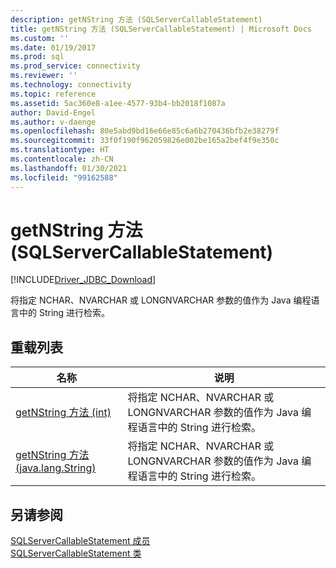 ```yaml
---
description: getNString 方法 (SQLServerCallableStatement)
title: getNString 方法 (SQLServerCallableStatement) | Microsoft Docs
ms.custom: ''
ms.date: 01/19/2017
ms.prod: sql
ms.prod_service: connectivity
ms.reviewer: ''
ms.technology: connectivity
ms.topic: reference
ms.assetid: 5ac360e8-a1ee-4577-93b4-bb2018f1087a
author: David-Engel
ms.author: v-daenge
ms.openlocfilehash: 80e5abd9bd16e66e85c6a6b270436bfb2e38279f
ms.sourcegitcommit: 33f0f190f962059826e002be165a2bef4f9e350c
ms.translationtype: HT
ms.contentlocale: zh-CN
ms.lasthandoff: 01/30/2021
ms.locfileid: "99162588"
---
```

# <a name="getnstring-method-sqlservercallablestatement"></a>getNString 方法 (SQLServerCallableStatement)
[!INCLUDE[Driver_JDBC_Download](../../../includes/driver_jdbc_download.md)]

  将指定 NCHAR、NVARCHAR 或 LONGNVARCHAR 参数的值作为 Java 编程语言中的 String 进行检索。  
  
## <a name="overload-list"></a>重载列表  
  
|名称|说明|  
|----------|-----------------|  
|[getNString 方法 &#40;int&#41;](../../../connect/jdbc/reference/getnstring-method-int.md)|将指定 NCHAR、NVARCHAR 或 LONGNVARCHAR 参数的值作为 Java 编程语言中的 String 进行检索。|  
|[getNString 方法 &#40;java.lang.String&#41;](../../../connect/jdbc/reference/getnstring-method-java-lang-string.md)|将指定 NCHAR、NVARCHAR 或 LONGNVARCHAR 参数的值作为 Java 编程语言中的 String 进行检索。|  
  
## <a name="see-also"></a>另请参阅  
 [SQLServerCallableStatement 成员](../../../connect/jdbc/reference/sqlservercallablestatement-members.md)   
 [SQLServerCallableStatement 类](../../../connect/jdbc/reference/sqlservercallablestatement-class.md)  
  
  
